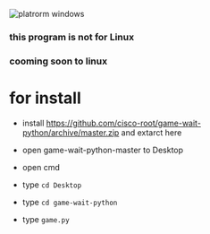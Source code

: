 ![platrorm windows](https://img.shields.io/badge/windows.svg)
### this program is not for Linux
### cooming soon to linux


# for install 


- install https://github.com/cisco-root/game-wait-python/archive/master.zip and extarct here


- open game-wait-python-master to Desktop


- open cmd


- type `cd Desktop`


- type `cd game-wait-python`


- type `game.py`


